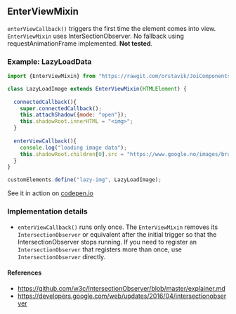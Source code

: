 ## EnterViewMixin                                                 

`enterViewCallback()` triggers the first time the element comes into view.
`EnterViewMixin` uses InterSectionObserver.
No fallback using requestAnimationFrame implemented.
**Not tested**.

### Example: LazyLoadData 

```javascript
import {EnterViewMixin} from "https://rawgit.com/orstavik/JoiComponents/master/src/EnterViewMixin.js";

class LazyLoadImage extends EnterViewMixin(HTMLElement) {
  
  connectedCallback(){
    super.connectedCallback();
    this.attachShadow({mode: "open"});
    this.shadowRoot.innerHTML = "<img>";
  }
  
  enterViewCallback(){
    console.log("loading image data");
    this.shadowRoot.children[0].src = "https://www.google.no/images/branding/googlelogo/2x/googlelogo_color_120x44dp.png";
  }
}

customElements.define("lazy-img", LazyLoadImage);
```
See it in action on [codepen.io](https://codepen.io/orstavik/pen/JLgwMM)

### Implementation details
* `enterViewCallback()` runs only once. The `EnterViewMixin` removes its 
`IntersectionObserver` or equivalent after the initial trigger
so that the IntersectionObserver stops running. 
If you need to register an `IntersectionObserver` that 
registers more than once, use `IntersectionObserver` directly.
                              
#### References
* https://github.com/w3c/IntersectionObserver/blob/master/explainer.md
* https://developers.google.com/web/updates/2016/04/intersectionobserver